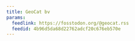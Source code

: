 ```yaml
---
title: GeoCat bv
params:
  feedlink: https://fosstodon.org/@geocat.rss
  feedid: 4b96d5da68d22762adcf20c676eb570e
---
```

